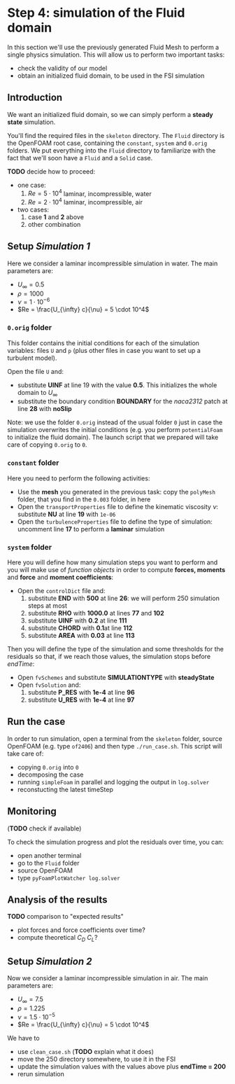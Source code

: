 # Step 4: simulation of the Fluid domain

In this section we'll use the previously generated Fluid Mesh to perform a single physics simulation.
This will allow us to perform two important tasks:

- check the validity of our model
- obtain an initialized fluid domain, to be used in the FSI simulation

## Introduction

We want an initialized fluid domain, so we can simply perform a **steady state** simulation.

You'll find the required files in the `skeleton` directory. The `Fluid` directory is the OpenFOAM root case, containing the `constant`, `system` and
`0.orig` folders. We put everything into the `Fluid` directory to familiarize with the fact that we'll soon have a `Fluid` and a `Solid` case.

**TODO** decide how to proceed:

- one case:
    1. $Re=5\cdot 10^4$ laminar, incompressible, water
    2. $Re=2\cdot 10^4$ laminar, incompressible, air
- two cases:
    1. case **1** and **2** above
    2. other combination

## Setup *Simulation 1*

Here we consider a laminar incompressible simulation in water. The main parameters are:

- $U_{\infty} = 0.5$
- $\rho = 1000$
- $\nu = 1 \cdot 10^{-6}$
- $Re = \frac{U_{\infty} c}{\nu} = 5 \cdot 10^4$

### `0.orig` folder

This folder contains the initial conditions for each of the simulation variables: files `U` and `p` (plus other files in case you want to set up a turbulent model).

Open the file `U` and:

- substitute **UINF** at line 19 with the value **0.5**. This initializes the whole domain to $U_{\infty}$
- substitute the boundary condition **BOUNDARY** for the *naca2312* patch at line **28** with **noSlip**

Note: we use the folder `0.orig` instead of the usual folder `0` just in case the simulation overwrites the initial conditions (e.g. you perform `potentialFoam` to initialize the fluid domain). The launch script that we prepared will take care of copying `0.orig` to `0`.

### `constant` folder

Here you need to perform the following activities:

- Use the **mesh** you generated in the previous task: copy the `polyMesh` folder, that you find in the `0.003` folder, in here
- Open the `transportProperties` file to define the kinematic viscosity $\nu$: substitute **NU** at line **19** with `1e-06`
- Open the `turbulenceProperties` file to define the type of simulation: uncomment line **17** to perform a **laminar** simulation

### `system` folder

Here you will define how many simulation steps you want to perform and you will make use of *function objects* in order to compute **forces, moments** and **force** and **moment coefficients**:

- Open the `controlDict` file and:
    1. substitute **END** with **500** at line **26**: we will perform 250 simulation steps at most
    2. substitute **RHO** with **1000.0** at lines **77** and **102**
    3. substitute **UINF** with **0.2** at line **111**
    4. substitute **CHORD** with **0.1**at line **112**
    5. substitute **AREA** with **0.03** at line **113**

Then you will define the type of the simulation and some thresholds for the residuals so that, if we reach those values, the simulation stops before *endTime*:

- Open `fvSchemes` and substitute **SIMULATIONTYPE** with **steadyState**
- Open `fvSolution` and:
    1. substitute **P_RES** with **1e-4** at line **96**
    2. substitute **U_RES** with **1e-4** at line **97**

## Run the case

In order to run simulation, open a terminal from the `skeleton` folder, source OpenFOAM (e.g. type `of2406`) and then type `./run_case.sh`. This script will take care of:

- copying `0.orig` into `0`
- decomposing the case
- running `simpleFoam` in parallel and logging the output in `log.solver`
- reconstucting the latest timeStep

## Monitoring

(**TODO** check if available)

To check the simulation progress and plot the residuals over time, you can:

- open another terminal
- go to the `Fluid` folder
- source OpenFOAM
- type `pyFoamPlotWatcher log.solver`

## Analysis of the results

**TODO** comparison to "expected results"

- plot forces and force coefficients over time?
- compute theoretical $C_D$ $C_L$?

## Setup *Simulation 2*

Now we consider a laminar incompressible simulation in air. The main parameters are:

- $U_{\infty} = 7.5$
- $\rho = 1.225$
- $\nu = 1.5 \cdot 10^{-5}$
- $Re = \frac{U_{\infty} c}{\nu} = 5 \cdot 10^4$

We have to

- use `clean_case.sh` (**TODO** explain what it does)
- move the 250 directory somewhere, to use it in the FSI
- update the simulation values with the values above plus **endTime = 200**
- rerun simulation
